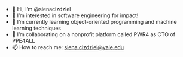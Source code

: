 - 👋 Hi, I’m @sienacizdziel
- 👀 I’m interested in software engineering for impact!
- 🌱 I’m currently learning object-oriented programming and machine learning techniques
- 💞️ I’m collaborating on a nonprofit platform called PWR4 as CTO of PPE4ALL
- 📫 How to reach me: siena.cizdziel@yale.edu

<!---
sienacizdziel/sienacizdziel is a ✨ special ✨ repository because its `README.md` (this file) appears on your GitHub profile.
You can click the Preview link to take a look at your changes.
--->
